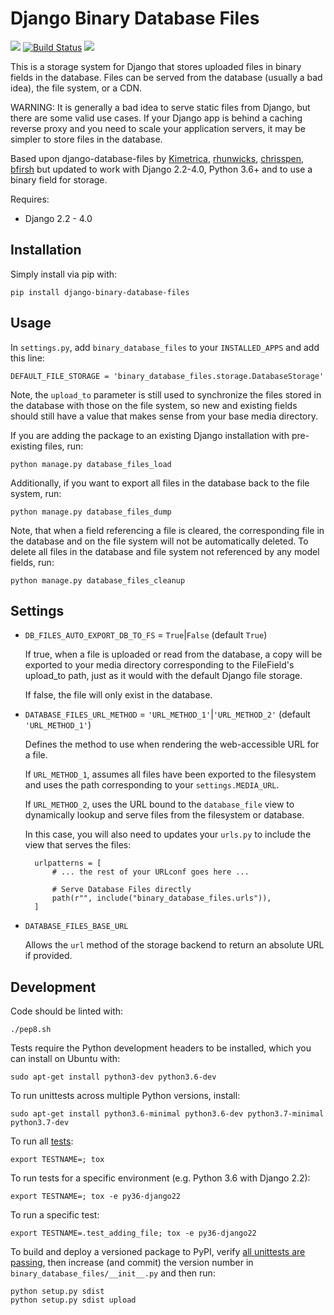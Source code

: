 Django Binary Database Files
============================

[![](https://img.shields.io/pypi/v/django-binary-database-files.svg)](https://pypi.python.org/pypi/django-binary-database-files) [![Build Status](https://img.shields.io/travis/kimetrica/django-binary-database-files.svg?branch=master)](https://travis-ci.org/kimetrica/django-binary-database-files/) [![](https://pyup.io/repos/github/kimetrica/django-binary-database-files/shield.svg)](https://pyup.io/repos/github/kimetrica/django-binary-database-files)

This is a storage system for Django that stores uploaded
files in binary fields in the database. Files can be served from the database
(usually a bad idea), the file system, or a CDN.

WARNING: It is generally a bad idea to serve static files from Django,
but there are some valid use cases. If your Django app is behind a caching
reverse proxy and you need to scale your application servers, it may be
simpler to store files in the database.

Based upon django-database-files by [Kimetrica](https://github.com/kimetrica/django-database-files), [rhunwicks](https://github.com/rhunwicks/django-database-files), [chrisspen](https://github.com/chrisspen/django-database-files-3000), [bfirsh](https://github.com/bfirsh/django-database-files) but updated to work with Django 2.2-4.0, Python 3.6+ and to use a binary field for storage.

Requires:

  * Django 2.2 - 4.0

Installation
------------

Simply install via pip with:

    pip install django-binary-database-files

Usage
-----

In `settings.py`, add `binary_database_files` to your `INSTALLED_APPS` and add
this line:

    DEFAULT_FILE_STORAGE = 'binary_database_files.storage.DatabaseStorage'

Note, the `upload_to` parameter is still used to synchronize the files stored
in the database with those on the file system, so new and existing fields
should still have a value that makes sense from your base media directory.

If you are adding the package to an existing Django installation with pre-existing
files, run:

    python manage.py database_files_load

Additionally, if you want to export all files in the database back to the file
system, run:

    python manage.py database_files_dump

Note, that when a field referencing a file is cleared, the corresponding file
in the database and on the file system will not be automatically deleted.
To delete all files in the database and file system not referenced by any model
fields, run:

    python manage.py database_files_cleanup

Settings
-------

* `DB_FILES_AUTO_EXPORT_DB_TO_FS` = `True`|`False` (default `True`)

    If true, when a file is uploaded or read from the database, a copy will be
    exported to your media directory corresponding to the FileField's upload_to
    path, just as it would with the default Django file storage.

    If false, the file will only exist in the database.

* `DATABASE_FILES_URL_METHOD` = `'URL_METHOD_1'`|`'URL_METHOD_2'` (default `'URL_METHOD_1'`)

    Defines the method to use when rendering the web-accessible URL for a file.

    If `URL_METHOD_1`, assumes all files have been exported to the filesystem and
    uses the path corresponding to your `settings.MEDIA_URL`.

    If `URL_METHOD_2`, uses the URL bound to the `database_file` view
    to dynamically lookup and serve files from the filesystem or database.

    In this case, you will also need to updates your `urls.py` to include the view
    that serves the files:

        urlpatterns = [
            # ... the rest of your URLconf goes here ...

            # Serve Database Files directly
            path(r"", include("binary_database_files.urls")),
        ]

* `DATABASE_FILES_BASE_URL`

    Allows the `url` method of the storage backend to return an absolute URL if provided.


Development
-----------

Code should be linted with:

    ./pep8.sh

Tests require the Python development headers to be installed, which you can install on Ubuntu with:

    sudo apt-get install python3-dev python3.6-dev

To run unittests across multiple Python versions, install:

    sudo apt-get install python3.6-minimal python3.6-dev python3.7-minimal python3.7-dev

To run all [tests](http://tox.readthedocs.org/en/latest/):

    export TESTNAME=; tox

To run tests for a specific environment (e.g. Python 3.6 with Django 2.2):

    export TESTNAME=; tox -e py36-django22

To run a specific test:

    export TESTNAME=.test_adding_file; tox -e py36-django22

To build and deploy a versioned package to PyPI, verify [all unittests are passing](https://travis-ci.com/kimetrica/django-binary-database-files/), then increase (and commit) the version number in `binary_database_files/__init__.py` and then run:

    python setup.py sdist
    python setup.py sdist upload
